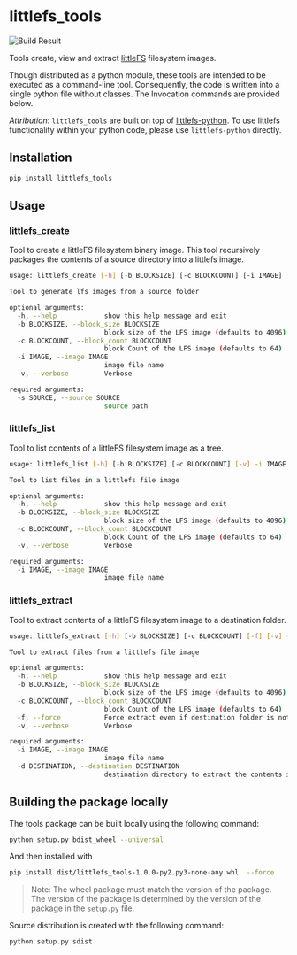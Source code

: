 # littlefs_tools

![Build Result](https://github.com/vppillai/littlefs_tools/workflows/Build_Tests/badge.svg)

Tools create, view and extract [littleFS](https://github.com/littlefs-project/littlefs) filesystem images.

Though distributed as a python module, these tools are intended to be executed as a command-line tool. Consequently, the code is written into a single python file without classes. The Invocation commands are provided below.

*Attribution*: `littlefs_tools` are built on top of [littlefs-python](https://github.com/jrast/littlefs-python). To use littlefs functionality within your python code, please use `littlefs-python` directly.

## Installation

```bash
pip install littlefs_tools
```

## Usage

### littlefs_create

Tool to create a littleFS filesystem binary image. This tool recursively packages the contents of a source directory into a littlefs image.

```bash
usage: littlefs_create [-h] [-b BLOCKSIZE] [-c BLOCKCOUNT] [-i IMAGE] [-v] -s SOURCE

Tool to generate lfs images from a source folder

optional arguments:
  -h, --help            show this help message and exit
  -b BLOCKSIZE, --block_size BLOCKSIZE
                        block size of the LFS image (defaults to 4096)
  -c BLOCKCOUNT, --block_count BLOCKCOUNT
                        block Count of the LFS image (defaults to 64)
  -i IMAGE, --image IMAGE
                        image file name
  -v, --verbose         Verbose

required arguments:
  -s SOURCE, --source SOURCE
                        source path
```

### littlefs_list

Tool to list contents of a littleFS filesystem image as a tree.

```bash
usage: littlefs_list [-h] [-b BLOCKSIZE] [-c BLOCKCOUNT] [-v] -i IMAGE

Tool to list files in a littlefs file image

optional arguments:
  -h, --help            show this help message and exit
  -b BLOCKSIZE, --block_size BLOCKSIZE
                        block size of the LFS image (defaults to 4096)
  -c BLOCKCOUNT, --block_count BLOCKCOUNT
                        block Count of the LFS image (defaults to 64)
  -v, --verbose         Verbose

required arguments:
  -i IMAGE, --image IMAGE
                        image file name
```

### littlefs_extract

Tool to extract contents of a littleFS filesystem image to a destination folder.

```bash
usage: littlefs_extract [-h] [-b BLOCKSIZE] [-c BLOCKCOUNT] [-f] [-v] -i IMAGE -d DESTINATION

Tool to extract files from a littlefs file image

optional arguments:
  -h, --help            show this help message and exit
  -b BLOCKSIZE, --block_size BLOCKSIZE
                        block size of the LFS image (defaults to 4096)
  -c BLOCKCOUNT, --block_count BLOCKCOUNT
                        block Count of the LFS image (defaults to 64)
  -f, --force           Force extract even if destination folder is not empty
  -v, --verbose         Verbose

required arguments:
  -i IMAGE, --image IMAGE
                        image file name
  -d DESTINATION, --destination DESTINATION
                        destination directory to extract the contents into
```

## Building the package locally

The tools package can be built locally using the following command:

```bash
python setup.py bdist_wheel --universal
```

And then installed with

```bash
pip install dist/littlefs_tools-1.0.0-py2.py3-none-any.whl  --force
```

> Note: The wheel package must match the version of the package. The version of the package is determined by the version of the package in the `setup.py` file.

Source distribution is created with the following command:

```bash
python setup.py sdist
```
